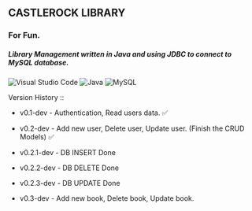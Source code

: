 ## CASTLEROCK LIBRARY
### For Fun.
##### Library Management written in Java and using JDBC to connect to MySQL database.

![Visual Studio Code](https://img.shields.io/badge/Visual%20Studio%20Code-0078d7.svg?style=for-the-badge&logo=visual-studio-code&logoColor=white)
![Java](https://img.shields.io/badge/java-%23ED8B00.svg?style=for-the-badge&logo=java&logoColor=white)
![MySQL](https://img.shields.io/badge/mysql-%2300f.svg?style=for-the-badge&logo=mysql&logoColor=white)


Version History ::
- v0.1-dev      -  Authentication, Read users data.                                       ✅
  
- v0.2-dev      -  Add new user, Delete user, Update user. (Finish the CRUD Models)       ✅
- v0.2.1-dev    -  DB INSERT Done
- v0.2.2-dev    -  DB DELETE Done
- v0.2.3-dev    -  DB UPDATE Done
  
- v0.3-dev      -  Add new book, Delete book, Update book.
